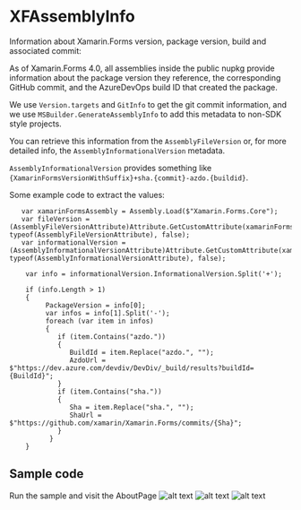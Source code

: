 # XFAssemblyInfo
Information about Xamarin.Forms version, package version, build and associated commit:

As of Xamarin.Forms 4.0, all assemblies inside the public nupkg provide information about the package version they reference, the corresponding GitHub commit, and the AzureDevOps build ID that created the package.

We use `Version.targets` and `GitInfo` to get the git commit information, and we use `MSBuilder.GenerateAssemblyInfo` to add this metadata to non-SDK style projects.

You can retrieve this information from the `AssemblyFileVersion` or, for more detailed info, the `AssemblyInformationalVersion` metadata.

`AssemblyInformationalVersion` provides something like `{XamarinFormsVersionWithSuffix}+sha.{commit}-azdo.{buildid}`.

Some example code to extract the values:

```
   var xamarinFormsAssembly = Assembly.Load($"Xamarin.Forms.Core");
   var fileVersion = (AssemblyFileVersionAttribute)Attribute.GetCustomAttribute(xamarinFormsAssembly, typeof(AssemblyFileVersionAttribute), false);
   var informationalVersion = (AssemblyInformationalVersionAttribute)Attribute.GetCustomAttribute(xamarinFormsAssembly, typeof(AssemblyInformationalVersionAttribute), false);

    var info = informationalVersion.InformationalVersion.Split('+');

    if (info.Length > 1)
    {
         PackageVersion = info[0];
         var infos = info[1].Split('-');
         foreach (var item in infos)
         {
            if (item.Contains("azdo."))
            {
               BuildId = item.Replace("azdo.", "");
               AzdoUrl = $"https://dev.azure.com/devdiv/DevDiv/_build/results?buildId={BuildId}";
            }
            if (item.Contains("sha."))
            {
               Sha = item.Replace("sha.", "");
               ShaUrl = $"https://github.com/xamarin/Xamarin.Forms/commits/{Sha}";
            }
          }
    }
```

## Sample code

Run the sample and visit the AboutPage
![alt text](https://i.ibb.co/ZxZStVB/unnamed-2.jpg "4.3")
![alt text](https://i.ibb.co/928TYYg/unnamed-4.jpg "4.1")
![alt text](https://i.ibb.co/YN6xYRF/unnamed-3.jpg "4.0")
